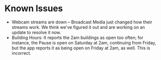 # Known Issues
- Webcam streams are down – Broadcast Media just changed how their streams work. We think we've figured it out and are working on an update to resolve it now.
- Building Hours: It reports the 2am buildings as open too often; for instance, the Pause is open on Saturday at 2am, continuing from Friday, but the app reports it as being open on Friday at 2am, as well. This is incorrect.
